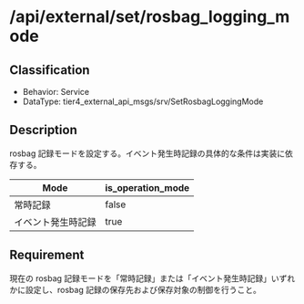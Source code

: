 # /api/external/set/rosbag_logging_mode

## Classification

- Behavior: Service
- DataType: tier4_external_api_msgs/srv/SetRosbagLoggingMode

## Description

rosbag 記録モードを設定する。イベント発生時記録の具体的な条件は実装に依存する。

| Mode               | is_operation_mode |
| ------------------ | ----------------- |
| 常時記録           | false             |
| イベント発生時記録 | true              |

## Requirement

現在の rosbag 記録モードを「常時記録」または「イベント発生時記録」いずれかに設定し、rosbag 記録の保存先および保存対象の制御を行うこと。
